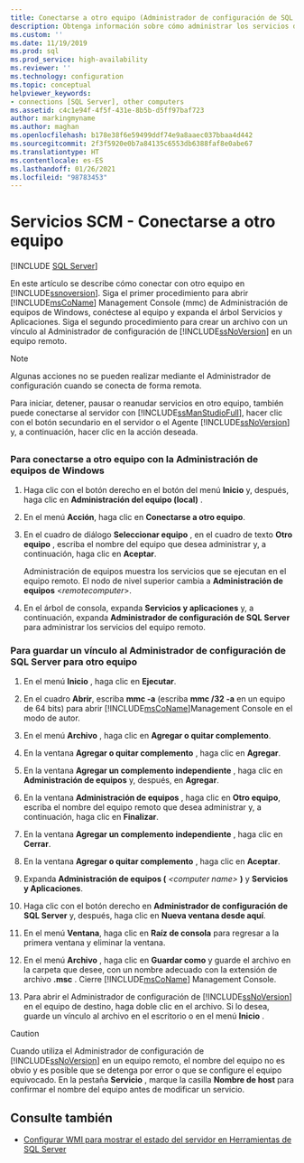 ```yaml
---
title: Conectarse a otro equipo (Administrador de configuración de SQL Server) | Microsoft Docs
description: Obtenga información sobre cómo administrar los servicios de un equipo remoto. Vea cómo usar Administrador de configuración de SQL Server o SQL Server Management Studio para esta tarea.
ms.custom: ''
ms.date: 11/19/2019
ms.prod: sql
ms.prod_service: high-availability
ms.reviewer: ''
ms.technology: configuration
ms.topic: conceptual
helpviewer_keywords:
- connections [SQL Server], other computers
ms.assetid: c4c1e94f-4f5f-431e-8b5b-d5ff97baf723
author: markingmyname
ms.author: maghan
ms.openlocfilehash: b178e38f6e59499ddf74e9a8aaec037bbaa4d442
ms.sourcegitcommit: 2f3f5920e0b7a84135c6553db6388faf8e0abe67
ms.translationtype: HT
ms.contentlocale: es-ES
ms.lasthandoff: 01/26/2021
ms.locfileid: "98783453"
---
```

# <a name="scm-services---connect-to-another-computer"></a>Servicios SCM - Conectarse a otro equipo

 [!INCLUDE [SQL Server](../../includes/applies-to-version/sqlserver.md)]

En este artículo se describe cómo conectar con otro equipo en [!INCLUDE[ssnoversion](../../includes/ssnoversion-md.md)]. Siga el primer procedimiento para abrir [!INCLUDE[msCoName](../../includes/msconame-md.md)] Management Console (mmc) de Administración de equipos de Windows, conéctese al equipo y expanda el árbol Servicios y Aplicaciones. Siga el segundo procedimiento para crear un archivo con un vínculo al Administrador de configuración de [!INCLUDE[ssNoVersion](../../includes/ssnoversion-md.md)] en un equipo remoto.

> [!NOTE]
> Algunas acciones no se pueden realizar mediante el Administrador de configuración cuando se conecta de forma remota.

Para iniciar, detener, pausar o reanudar servicios en otro equipo, también puede conectarse al servidor con [!INCLUDE[ssManStudioFull](../../includes/ssmanstudiofull-md.md)], hacer clic con el botón secundario en el servidor o el Agente [!INCLUDE[ssNoVersion](../../includes/ssnoversion-md.md)] y, a continuación, hacer clic en la acción deseada.

## <a name="SSMSProcedure"></a>

### <a name="to-connect-to-another-computer-with-windows-computer-management"></a>Para conectarse a otro equipo con la Administración de equipos de Windows

1. Haga clic con el botón derecho en el botón del menú **Inicio** y, después, haga clic en **Administración del equipo (local)** .
2. En el menú **Acción**, haga clic en **Conectarse a otro equipo**.
3. En el cuadro de diálogo **Seleccionar equipo** , en el cuadro de texto **Otro equipo** , escriba el nombre del equipo que desea administrar y, a continuación, haga clic en **Aceptar**.

   Administración de equipos muestra los servicios que se ejecutan en el equipo remoto. El nodo de nivel superior cambia a **Administración de equipos** \<*remotecomputer*>.

4. En el árbol de consola, expanda **Servicios y aplicaciones** y, a continuación, expanda **Administrador de configuración de SQL Server** para administrar los servicios del equipo remoto.

### <a name="to-save-a-link-to-sql-server-configuration-manager-for-another-computer"></a>Para guardar un vínculo al Administrador de configuración de SQL Server para otro equipo

1. En el menú **Inicio** , haga clic en **Ejecutar**.

2. En el cuadro **Abrir**, escriba **mmc -a** (escriba **mmc /32 -a** en un equipo de 64 bits) para abrir [!INCLUDE[msCoName](../../includes/msconame-md.md)]Management Console en el modo de autor.
3. En el menú **Archivo** , haga clic en **Agregar o quitar complemento**.
4. En la ventana **Agregar o quitar complemento** , haga clic en **Agregar**.
5. En la ventana **Agregar un complemento independiente** , haga clic en **Administración de equipos** y, después, en **Agregar**.
6. En la ventana **Administración de equipos** , haga clic en **Otro equipo**, escriba el nombre del equipo remoto que desea administrar y, a continuación, haga clic en **Finalizar**.
7. En la ventana **Agregar un complemento independiente** , haga clic en **Cerrar**.
8. En la ventana **Agregar o quitar complemento** , haga clic en **Aceptar**.
9. Expanda **Administración de equipos (** _\<computer name>_ **)** y **Servicios y Aplicaciones**.
10. Haga clic con el botón derecho en **Administrador de configuración de SQL Server** y, después, haga clic en **Nueva ventana desde aquí**.
11. En el menú **Ventana**, haga clic en **Raíz de consola** para regresar a la primera ventana y eliminar la ventana.
12. En el menú **Archivo** , haga clic en **Guardar como** y guarde el archivo en la carpeta que desee, con un nombre adecuado con la extensión de archivo **.msc** . Cierre [!INCLUDE[msCoName](../../includes/msconame-md.md)] Management Console.
13. Para abrir el Administrador de configuración de [!INCLUDE[ssNoVersion](../../includes/ssnoversion-md.md)] en el equipo de destino, haga doble clic en el archivo. Si lo desea, guarde un vínculo al archivo en el escritorio o en el menú **Inicio** .

> [!CAUTION]
> Cuando utiliza el Administrador de configuración de [!INCLUDE[ssNoVersion](../../includes/ssnoversion-md.md)] en un equipo remoto, el nombre del equipo no es obvio y es posible que se detenga por error o que se configure el equipo equivocado. En la pestaña **Servicio** , marque la casilla **Nombre de host** para confirmar el nombre del equipo antes de modificar un servicio.

## <a name="see-also"></a>Consulte también

- [Configurar WMI para mostrar el estado del servidor en Herramientas de SQL Server](../../ssms/configure-wmi-to-show-server-status-in-sql-server-tools.md)
